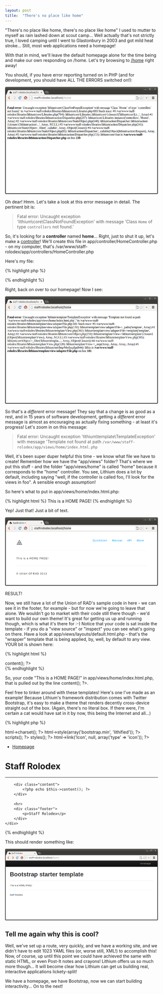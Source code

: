 ```yaml
---
layout: post
title:  "There's no place like home"
---
```


"There's no place like home, there's no place like home" I used to mutter to myself as rain lashed down at scout camp... Well actually that's not strictly true, I loved camping until I went to Glastonbury in 2003 and got mild heat stroke... Still, most web applications need a homepage!

With that in mind, we'll leave the default homepage alone for the time being and make our own responding on /home. Let's try browsing to [/home](http://staff-rolodex.localhost/home) right away!

You should, if you have error reporting turned on in PHP (and for development, you should have ALL THE ERRORS switched on!):

![Homeless website!](assets/homeless.png)

Oh dear! Hmm. Let's take a look at this error message in detail. The pertinent bit is:

> Fatal error: Uncaught exception 'lithium\core\ClassNotFoundException' with message 'Class `Home` of type `controllers` not found.'

So, it's looking for a **controller** named **home**... Right, just to shut it up, let's make a [controller](http://lithify.me/docs/manual/handling-http-requests/controllers.wiki)! We'll create this file in app/controller/HomeController.php - on my computer, that's /var/www/staff-rolodex/app/controllers/HomeController.php

Here's my file:

{% highlight php %}
<?php
namespace app\controllers;

class HomeController extends \lithium\action\Controller {
	public function index() {

	}
}
?>
{% endhighlight %}

Right, back on over to our homepage! Now I see:

![No template](assets/no-template.png)

So that's a _different_ error message! They say that a change is as good as a rest, and in 15 years of software development, getting a _different_ error message is almost as encouraging as actually fixing something - at least it's progress! Let's zoom in on this message:

> Fatal error: Uncaught exception 'lithium\template\TemplateException' with message 'Template not found at path `/var/www/staff-rolodex/app/views/home/index.html.php`

Well, it's been super duper helpful this time - we know what file we have to create! Remember how we have the "app/views" folder? That's where we put this stuff - and the folder "app/views/home" is called "home" because it corresponds to the "home" controller. You see, Lithium does a lot by default, including saying "well, if the controller is called foo, I'll look for the views in foo". A sensible enough assumption!

So here's what to put in app/views/home/index.html.php:

{% highlight html %}
This is a HOME PAGE!
{% endhighlight %}

Yep! Just that! Just a bit of text.

![There's no place like home](assets/no-place-like-home.png)

RESULT!

Now, we still have a lot of the Union of RAD's sample code in here - we can see it in the footer, for example - but for now we're going to leave that alone. We wouldn't go to market with their code still there though - we'd want to build our own theme! It's great for getting us up and running though, which is what it's there for :-) Notice that your code is sat inside the template - if you do a "view source" or "inspect" you can see what's going on there. Have a look at app/views/layouts/default.html.php - that's the "wrapper" template that is being applied, by, well, by default to any view. YOUR bit is shown here:

{% highlight html %}
    <!-- ... -->
		<div class="content">
			<?php echo $this->content(); ?>
		</div>
    <!-- ... -->
{% endhighlight %}

So, your code "This is a HOME PAGE!" in app/views/home/index.html.php, that is pulled out by the line <?php echo $this->content(); ?>.

Feel free to tinker around with these templates! Here's one I've made as an example! Because Lithium's framework distribution comes with Twitter Bootstrap, it's easy to make a theme that renders decently cross-device straight out of the box. (Again, there's no literal box. If there were, I'm certain a cat would have sat in it by now, this being the Internet and all...)

{% highlight php %}
<!doctype html>
<html>
<head>
    <?php echo $this->html->charset(); ?>
    <title>Staff Rolodex <?php echo $this->title(); ?></title>
    <?php echo $this->html->style(array('bootstrap.min', 'lithified')); ?>
    <?php echo $this->scripts(); ?>
    <?php echo $this->styles(); ?>
    <?php echo $this->html->link('Icon', null, array('type' => 'icon')); ?>
    <style type="text/css">
        /* This should really be in the css files but I've put it here for
           simplicity's sake! */
        body {
            padding-top: 60px;
        }
    </style>
</head>
<body>
    <div class="navbar navbar-inverse navbar-fixed-top">
        <div class="navbar-inner">
            <div class="container">
                <ul class="nav nav-pills pull-right">
                    <li><a href="<?= $this->url(array('Home::index')); ?>">Homepage</a></li>
                </ul>
            </div>
        </div>
    </div>
    <div class="container">
        <h1>Staff Rolodex</h1>
        <hr>

        <div class="content">
            <?php echo $this->content(); ?>
        </div>

        <hr>
        <div class="footer">
            <p>Staff Rolodex</p>
        </div>
    </div>
</body>
</html>
{% endhighlight %}

This should render something like:

![Here's one I made earlier](assets/layout.png)

## Tell me again why this is cool?

Well, we've set up a route, very quickly, and we have a working site, and we didn't have to edit 1023 YAML files (or, worse still, XML!) to accomplish this! Now, of course, up until this point we could have achieved the same with static HTML, or even Post-It notes and crayons! Lithium offers us so much more though... It will become clear how Lithium can get us building real, interactive applications lickety-split!

We have a homepage, we have Bootstrap, now we can start building interactivity... On to the next!